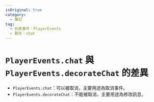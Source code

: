 ```yaml
---
isOriginal: true
category:
  - 筆記
tag:
  - 玩家事件｜PlayerEvents
  - 聊天｜chat
---
```


# `PlayerEvents.chat` 與 `PlayerEvents.decorateChat` 的差異

- `PlayerEvents.chat`：可以被取消，主要用途為取消事件。
- `PlayerEvents.decorateChat`：不能被取消，主要用途為修改訊息。